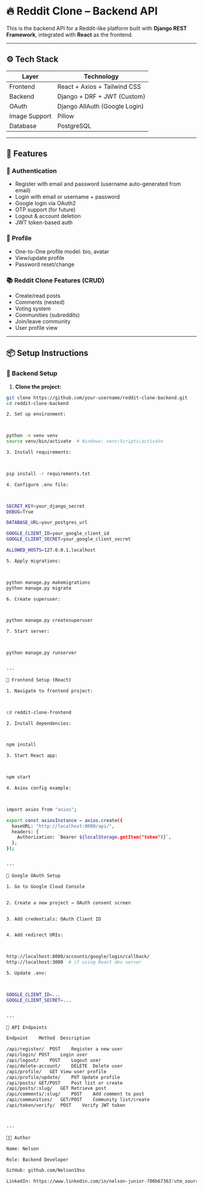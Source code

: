# 🔥 Reddit Clone – Backend API

This is the backend API for a Reddit-like platform built with **Django REST Framework**, integrated with **React** as the frontend.

---

## ⚙️ Tech Stack

| Layer         | Technology                    |
| ------------- | ----------------------------- |
| Frontend      | React + Axios + Tailwind CSS  |
| Backend       | Django + DRF + JWT (Custom)   |
| OAuth         | Django AllAuth (Google Login) |
| Image Support | Pillow                        |
| Database      | PostgreSQL                    |

---

## 🚀 Features

### 🔐 Authentication

- Register with email and password (username auto-generated from email)
- Login with email or username + password
- Google login via OAuth2
- OTP support (for future)
- Logout & account deletion
- JWT token-based auth

### 🧑 Profile

- One-to-One profile model: bio, avatar
- View/update profile
- Password reset/change

### 📚 Reddit Clone Features (CRUD)

- Create/read posts
- Comments (nested)
- Voting system
- Communities (subreddits)
- Join/leave community
- User profile view

---

## 📦 Setup Instructions

### 🔽 Backend Setup

1. **Clone the project:**

```bash
git clone https://github.com/your-username/reddit-clone-backend.git
cd reddit-clone-backend

2. Set up environment:



python -m venv venv
source venv/bin/activate  # Windows: venv\Scripts\activate

3. Install requirements:



pip install -r requirements.txt

4. Configure .env file:



SECRET_KEY=your_django_secret
DEBUG=True

DATABASE_URL=your_postgres_url

GOOGLE_CLIENT_ID=your_google_client_id
GOOGLE_CLIENT_SECRET=your_google_client_secret

ALLOWED_HOSTS=127.0.0.1,localhost

5. Apply migrations:



python manage.py makemigrations
python manage.py migrate

6. Create superuser:



python manage.py createsuperuser

7. Start server:



python manage.py runserver


---

🔽 Frontend Setup (React)

1. Navigate to frontend project:



cd reddit-clone-frontend

2. Install dependencies:



npm install

3. Start React app:



npm start

4. Axios config example:



import axios from "axios";

export const axiosInstance = axios.create({
  baseURL: "http://localhost:8000/api/",
  headers: {
    Authorization: `Bearer ${localStorage.getItem("token")}`,
  },
});


---

🔑 Google OAuth Setup

1. Go to Google Cloud Console


2. Create a new project → OAuth consent screen


3. Add credentials: OAuth Client ID


4. Add redirect URIs:



http://localhost:8000/accounts/google/login/callback/
http://localhost:3000  # if using React dev server

5. Update .env:



GOOGLE_CLIENT_ID=...
GOOGLE_CLIENT_SECRET=...


---

🔌 API Endpoints

Endpoint	Method	Description

/api/register/	POST	Register a new user
/api/login/	POST	Login user
/api/logout/	POST	Logout user
/api/delete-account/	DELETE	Delete user
/api/profile/	GET	View user profile
/api/profile/update/	PUT	Update profile
/api/posts/	GET/POST	Post list or create
/api/posts/:slug/	GET	Retrieve post
/api/comments/:slug/	POST	Add comment to post
/api/communities/	GET/POST	Community list/create
/api/token/verify/	POST	Verify JWT token



---

🧑‍💻 Author

Name: Nelson

Role: Backend Developer

GitHub: github.com/Nelson19so

LinkedIn: https://www.linkedin.com/in/nelson-junior-700b67363?utm_source=share&utm_campaign=share_via&utm_content=profile&utm_medium=android_app
```
